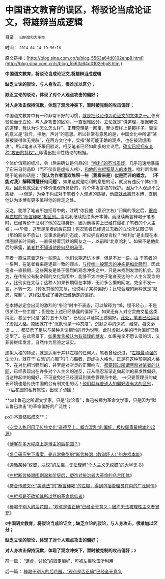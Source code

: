 # 中国语文教育的误区，将驳论当成论证文，将雄辩当成逻辑

目录： `旧制度和大革命` 

时间： `2014-04-14 19:56:16` 

原文链接：[http://blog.sina.com.cn/s/blog_5563a64d0102ehp8.html](http://blog.sina.com.cn/s/blog_5563a64d0102ehp8.html)

**中国语文教育，将驳论当成论证文,将雄辩当成逻辑**

**缺乏立论的驳论，与人身攻击，很难加以区分；**

**缺乏立论的驳论，体现了对个人观点攻击的偏好；**

**对人身攻击保持沉默，体现了观念冲突下，暂时被克制的攻击偏好；**



中国语文教育中有一种非常不好的习惯，[就是把驳论作为论证文的文体之一。](../../../2010/6/2/历史意识形态，驳论容易立论难.md)仅有驳论而无立论，与人身攻击的区别，一直很难区分。立论就是“讲道理，根据我说的道理，我认为你怎么怎么样”。正理歪理是一回事，至少模样上是那样子。驳论的意义是“驳斥，拒绝，声讨”的意思。所以非常有意思的是，中国文化中所谓“某某被驳得体无完肤”，在西方文化中，实指“某可能正确的观点，也在被流氓围攻”。所以笔者从不采用驳论，相反笔者已经如此多的立论后，[确实已经拥有某种“攻击的特权”，](../../../2014/2/24/驳论者必须在（立论，离开，认错）三选一；.md)即得出批评性结论的根据。

个体价值观的标准，令（后来确认是何品的）[“哈利”的不当质疑](../../../2014/2/23/金本位之奥地利学派和熊彼特都是白痴，其他连白痴都不是！.md)，几乎迅速地暴露了它来自何品ID（而不仅仅是虚拟人格），[和他的左棍稻草人的本性](../../../2014/2/2/没有人权后花园的权力绝对，就必定代以专制权力的绝对.md)。哈利断言棒喝于笔者的话是：“**我认为作者喜欢堆积一些（我看来是）似是而非的概念，
（不能对我）解释清楚任何问题**”，如果这就是哈利的意思的话，就没有违反个体价值观。因此也就受到个体价值观所具备的，对个体发言权的保护。因为个人观点不受质疑，——>但是，为免于构成对于笔者个人观点的质疑，[他应就此离开本博](../../../2014/4/13/棒喝于别人的后花园，“观点是否正确”已经全无意义.md)，直到他认为本博有更多值得他的肯定之处。

反之，剔除了笔者所加括号中的，注明“你我他（意识主权）”归属的限定后，[很难与左棍的“断言棒喝”相区别。](../../../2014/4/11/传统道德之“谦虚的义务”，左棍“断言棒喝”有广泛的同情者.md)当哈利继续拒绝离开本博，而继续断言棒喝于笔者时，已经等价于证明了他的左棍身份，因为他事实上已经在侵犯了笔者的个人主权；——>毕竟，这里是笔者的后花园！何况笔者已经通过无数的立论所试图证明（那怕网友不承认）实事求是的的态度，所应拥有的发言权？“哈利q”是出现在本博圈很长时间的，一直保持着沉默的网友之一，以前叫“北京哈利”。如果不是他此后的暴露，[笔者并不知道他是何品的马甲](../../../2014/4/9/“装逼”遵循某种“权威，决议”的左棍.md)。

笔者一直注意着这样一些网友，他们长期造访本博，但是不发一语。由 于笔者的一系列，在笔者看来是逻辑一致的观点，[与传统一般观念的冲突是如此强烈](../../../2014/3/26/“装逼，断言棒喝，谩骂”，左棍与个人主义不可调和的敌我矛盾.md)，因此笔者一直预期，这些网友是处于强烈的观念冲突之中，只是未找到发泄的机会。因为，在传统公有制帝国的文化氛围中，能够不太冲突于笔者表达的个人主义观念的人，比例实在太低；这种人如果长期留在本博，无论多么懒的网友，完全不发一言，不转一文，（转发其他的文章，也说明了某种偏好）；比较合理的解释就是“隐忍，克制”。[这样就形成了接近已经确定的偏好](../../../2014/3/23/棒喝个人主义，在传统文化中有着广泛的同情者.md)。

在本博必定会出现的激烈的“争论”时中不表态，可以解释为“懒，慢不经心，不是很关注一些主题”；但是在上述已经暴露的偏好下，如果还有人对空灵曲文星这类纯恶，甚至于只是“各打五十大板”，已经足以证实上述偏好。[此处，笔者已经运用了虚拟人格](../../../2014/4/7/虚拟人格技术的维稳应用和原理.md)。原因就在于“沉默也是一种态度”，沉默之中的浏览，经常。每文必读……，都显示了足以与某种言论相当的行为说明。此时虚拟人格的行为偏好已经定型了。在此背景下，[如果发言被认为有错误的博友](../../../2014/4/1/个人主义者敢于认错，公民社会中“认错”的含义.md)，如果完全不愿认错的话，又非要继续发言，自然作为后验之证实。

虚拟人格的特点，就是适用于并非左棍的任何人。笔者曾经说过，“[左棍最顽强的生命力，就在于‘右派’的心魔”吗](../../../2011/11/13/团结不能代替妥协，人权需要做人的勇气.md)？心魔者，即虚拟人格也。正是在这种预期的人格下，在对比相当强烈的，甚至是对空灵的正面响应，[都要超过所谓黑粉对笔者的认同](../../../2013/5/19/所谓“黑粉”，是独立思考的“人权粉”.md)，已经表现出在许多对个人主义的逆反，正从隐忍渐渐走向起哄的暴发性偏好。当这种起哄的偏好，不可避免地已经漫延到某些管理员中是，——>只要管理员的成长环境也是传统中国的公有制文化的话！[他们就与普通人的偏好没有大的区别](../../../2014/3/20/乌有之乡的左棍及其同情者，现身说法“多数人暴政”.md)，——>后花园的私有属性，出现了动摇！

**ps1:鲁迅之所谓文学家，只是“驳论家”；鲁迅被捧为革命文学家，只是因为“默认鲁迅攻击”的革命偏好的广泛性；

ps2:本篇结贴成文**；

《[空灵人格利用了传统文化“道德至上，概念混乱”的偏好，极权国家最根本的起源](../../../2014/4/6/极权国家最根本的起源.md)》

《[博客在多大程度上是博主的后花园？](../../../2014/4/7/博客在多大程度上是博主的后花园？.md)》

《[复旦研究生下毒案，是非常典型的“断言棒喝（教训坏人）”的左棍本能](../../../2014/4/8/从断言棒喝，到下毒杀人，大革命的左棍本能.md)》

《[遵循某种“权威，决议”的左棍，无法理解“个人主义无权威”的大学无书](../../../2014/4/9/“装逼”遵循某种“权威，决议”的左棍.md)》

《[左棍断言棒喝围剿温和阶层后，塑造对统治者大革命的乌合团体](../../../2014/4/10/左棍断言棒喝的威力，在于侵犯最基本人权的无理手.md)》

《[符合传统文化“美德法”的“断言棒喝”的左棍，得到包括管理员在内的广泛同情](../../../2014/4/11/传统道德之“谦虚的义务”，左棍“断言棒喝”有广泛的同情者.md)》

《[左棍都是不欲知其所以然的革命信仰者](../../../2014/4/12/左棍都是不欲知其所以然的革命信仰者.md)》

《[棒喝于别人的后花园，“观点是否正确”已经全无意义；因而无法被理性主义者冒充](../../../2014/4/13/棒喝于别人的后花园，“观点是否正确”已经全无意义.md)》

《**中国语文教育，将驳论当成论证文；缺乏立论的驳论，与人身攻击，很难加以区分；**

**缺乏立论的驳论，体现了对个人观点攻击的偏好；**

**对人身攻击保持沉默，体现了观念冲突下，暂时被克制的攻击偏好；**》

前一篇： [“谦虚，讨论”的固定偏好，可被左棍攻击所利用](../../../2014/4/15/“谦虚，讨论”的固定偏好，可被左棍攻击所利用.md)

后一篇： [棒喝于别人的后花园，“观点是否正确”已经全无意义](../../../2014/4/13/棒喝于别人的后花园，“观点是否正确”已经全无意义.md)

